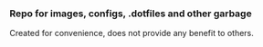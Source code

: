 ### Repo for images, configs, .dotfiles and other garbage

Created for convenience, does not provide any benefit to others.
